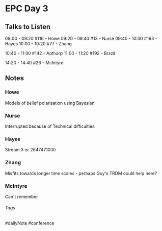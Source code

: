 # EPC Day 3

## Talks to Listen

09:00 - 09:20 \#116 - Howe
09:20 - 09:40 \#13 - Nurse
09:40 - 10:00 \#193 - Hayes
10:00 - 10:20 \#77 - Zhang

10:40 - 11:00 \#142 - Apthorp
11:00 - 11:20 \#192 - Brazil

14:20 - 14:40 \#26 - McIntyre

## Notes

### Howe

Models of belief polarisation using Bayesian

### Nurse

Interrupted because of Technical difficulties

### Hayes

Stream 3 is: 2647471000

### Zhang

Misfits towards longer time scales - perhaps Guy's TRDM could help here?

### McIntyre

Can't remember

###### Tags

#dailyNote #conference